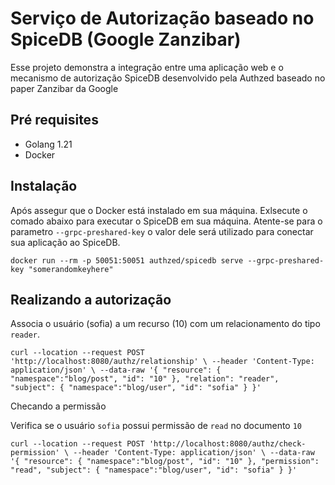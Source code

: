 # Serviço de Autorização baseado no SpiceDB (Google Zanzibar)
Esse projeto demonstra a integração entre uma aplicação web e o mecanismo de autorização SpiceDB desenvolvido pela Authzed baseado no paper Zanzibar da Google

## Pré requisites
- Golang 1.21
- Docker
## Instalação
Após assegur que o Docker está instalado em sua máquina. Exlsecute o comado abaixo para executar o SpiceDB em sua máquina. Atente-se para o parametro `--grpc-preshared-key` o valor dele será utilizado para conectar sua aplicação ao SpiceDB.

`
docker run --rm -p 50051:50051 authzed/spicedb serve --grpc-preshared-key "somerandomkeyhere"
`

## Realizando a autorização

Associa o usuário (sofia) a um recurso (10) com um relacionamento do tipo `reader`.

`
curl --location --request POST 'http://localhost:8080/authz/relationship' \
--header 'Content-Type: application/json' \
--data-raw '{
"resource": {
"namespace":"blog/post",
"id": "10"
},
"relation": "reader",
"subject": {
"namespace":"blog/user",
"id": "sofia"
}
}'
`

Checando a permissão

Verifica se o usuário `sofia` possui permissão de `read` no documento `10`

`
curl --location --request POST 'http://localhost:8080/authz/check-permission' \
--header 'Content-Type: application/json' \
--data-raw '{
"resource": {
"namespace":"blog/post",
"id": "10"
},
"permission": "read",
"subject": {
"namespace":"blog/user",
"id": "sofia"
}
}'
`